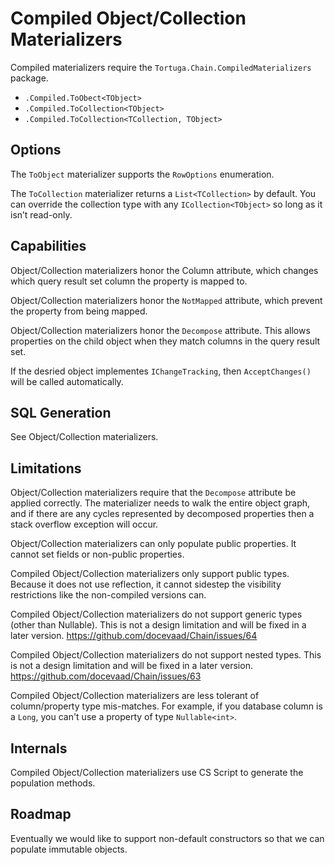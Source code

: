 ﻿# Compiled Object/Collection Materializers

Compiled materializers require the `Tortuga.Chain.CompiledMaterializers` package. 

* `.Compiled.ToObect<TObject>`
* `.Compiled.ToCollection<TObject>`
* `.Compiled.ToCollection<TCollection, TObject>`

## Options

The `ToObject` materializer supports the `RowOptions` enumeration.

The `ToCollection` materializer returns a `List<TCollection>` by default. You can override the collection type with any `ICollection<TObject>` so long as it isn’t read-only.

## Capabilities

Object/Collection materializers honor the Column attribute, which changes which query result set column the property is mapped to.

Object/Collection materializers honor the `NotMapped` attribute, which prevent the property from being mapped.

Object/Collection materializers honor the `Decompose` attribute. This allows properties on the child object when they match columns in the query result set.

If the desried object implementes `IChangeTracking`, then `AcceptChanges()` will be called automatically.

## SQL Generation

See Object/Collection materializers.

## Limitations

Object/Collection materializers require that the `Decompose` attribute be applied correctly. The materializer needs to walk the entire object graph, and if there are any cycles represented by decomposed properties then a stack overflow exception will occur.

Object/Collection materializers can only populate public properties. It cannot set fields or non-public properties.

Compiled Object/Collection materializers only support public types. Because it does not use reflection, it cannot sidestep the visibility restrictions like the non-compiled versions can.

Compiled Object/Collection materializers do not support generic types (other than Nullable<T>). This is not a design limitation and will be fixed in a later version. https://github.com/docevaad/Chain/issues/64

Compiled Object/Collection materializers do not support nested types. This is not a design limitation and will be fixed in a later version. https://github.com/docevaad/Chain/issues/63

Compiled Object/Collection materializers are less tolerant of column/property type mis-matches. For example, if you database column is a `Long`, you can't use a property of type `Nullable<int>`.

## Internals

Compiled Object/Collection materializers use CS Script to generate the population methods.

## Roadmap

Eventually we would like to support non-default constructors so that we can populate immutable objects.

